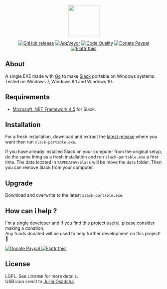 <p align="center"><a href="https://github.com/crazy-max/slack-portable" target="_blank"><img width="100" src="https://github.com/crazy-max/slack-portable/blob/master/res/logo.png"></a></p>

<p align="center">
  <a href="https://github.com/crazy-max/slack-portable/releases/latest"><img src="https://img.shields.io/github/release/crazy-max/slack-portable.svg?style=flat-square" alt="GitHub release"></a>
  <a href="https://ci.appveyor.com/project/crazy-max/slack-portable"><img src="https://img.shields.io/appveyor/ci/crazy-max/slack-portable.svg?style=flat-square" alt="AppVeyor"></a>
  <a href="https://www.codacy.com/app/crazy-max/slack-portable"><img src="https://img.shields.io/codacy/grade/8beee2b3463842f6ad27da362666e75c.svg?style=flat-square" alt="Code Quality"></a>
  <a href="https://www.paypal.com/cgi-bin/webscr?cmd=_s-xclick&hosted_button_id=4Y9DDQ8LDLMTL"><img src="https://img.shields.io/badge/donate-paypal-blue.svg?style=flat-square" alt="Donate Paypal"></a>
  <a href="https://flattr.com/submit/auto?user_id=crazymax&url=https://github.com/crazy-max/slack-portable"><img src="https://img.shields.io/badge/flattr-this-green.svg?style=flat-square" alt="Flattr this!"></a>
</p>

## About

A single EXE made with [Go](https://golang.org/) to make [Slack](https://slack.com) portable on Windows systems.<br />
Tested on Windows 7, Windows 8.1 and Windows 10.

## Requirements

* [Microsoft .NET Framework 4.5](https://www.microsoft.com/en-us/download/details.aspx?id=30653) for Slack.

## Installation

For a fresh installation, download and extract the [latest release](https://github.com/crazy-max/slack-portable/releases/latest) where you want then run `slack-portable.exe`.

If you have already installed Slack on your computer from the original setup, do the same thing as a fresh installation and run `slack-portable.exe` a first time. The data located in `%APPDATA%\Slack` will be move the `data` folder. Then you can remove Slack from your computer.

## Upgrade

Download and overwrite to the latest `slack-portable.exe`.

## How can i help ?

I'm a single developer and if you find this project useful, please consider making a donation.<br />
Any funds donated will be used to help further development on this project! :gift_heart:

<p>
  <a href="https://www.paypal.com/cgi-bin/webscr?cmd=_s-xclick&hosted_button_id=4Y9DDQ8LDLMTL">
    <img src="https://github.com/crazy-max/slack-portable/blob/master/res/paypal.png" alt="Donate Paypal">
  </a>
  <a href="https://flattr.com/submit/auto?user_id=crazymax&url=https://github.com/crazy-max/slack-portable">
    <img src="https://github.com/crazy-max/slack-portable/blob/master/res/flattr.png" alt="Flattr this!">
  </a>
</p>

## License

LGPL. See `LICENSE` for more details.<br />
USB icon credit to [Juliia Osadcha](https://www.iconfinder.com/Juliia_Os).
